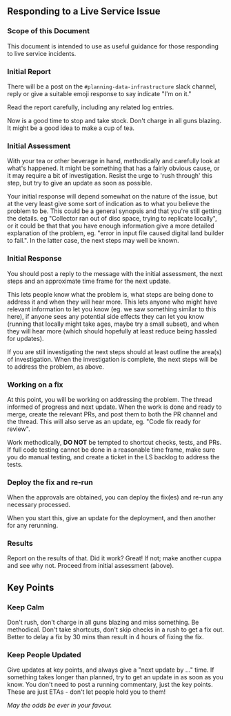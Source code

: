 ## Responding to a Live Service Issue

### Scope of this Document

This document is intended to use as useful guidance for those responding to live service incidents. 

### Initial Report

There will be a post on the `#planning-data-infrastructure` slack channel, reply or give a suitable emoji response to say indicate "I'm on it."

Read the report carefully, including any related log entries.

Now is a good time to stop and take stock. Don't charge in all guns blazing. It might be a good idea to make a cup of tea.

### Initial Assessment

With your tea or other beverage in hand, methodically and carefully look at what's happened. It might be something that has a fairly obvious cause, or it may require a bit of investigation. Resist the urge to 'rush through' this step, but try to give an update as soon as possible.

Your initial response will depend somewhat on the nature of the issue, but at the very least give some sort of indication as to what you believe the problem to be. This could be a general synopsis and that you're still getting the details. eg "Collector ran out of disc space, trying to replicate locally", or it could be that that you have enough information give a more detailed explanation of the problem, eg. "error in input file caused digital land builder to fail.". In the latter case, the next steps may well be known.

### Initial Response

You should post a reply to the message with the initial assessment, the next steps and an approximate time frame for the next update.

This lets people know what the problem is, what steps are being done to address it and when they will hear more. This lets anyone who might have relevant information to let you know (eg. we saw something similar to this here), if anyone sees any potential side effects they can let you know (running that locally might take ages, maybe try a small subset), and when they will hear more (which should hopefully at least reduce being hassled for updates).

If you are still investigating the next steps should at least outline the area(s) of investigation. When the investigation is complete, the next steps will be to address the problem, as above.

### Working on a fix

At this point, you will be working on addressing the problem. The thread informed of progress and next update. When the work is done and ready to merge, create the relevant PRs, and post them to both the PR channel and the thread. This will also serve as an update, eg. "Code fix ready for review".

Work methodically, **DO NOT** be tempted to shortcut checks, tests, and PRs. If full code testing cannot be done in a reasonable time frame, make sure you do manual testing, and create a ticket in the LS backlog to address the tests.

### Deploy the fix and re-run

When the approvals are obtained, you can deploy the fix(es) and re-run any necessary processed.

When you start this, give an update for the deployment, and then another for any rerunning. 

### Results

Report on the results of that. Did it work? Great! If not; make another cuppa and see why not. Proceed from initial assessment (above).

## Key Points

### Keep Calm

Don't rush, don't charge in all guns blazing and miss something. Be methodical. Don't take shortcuts, don't skip checks in a rush to get a fix out. Better to delay a fix by 30 mins than result in 4 hours of fixing the fix.

### Keep People Updated

Give updates at key points, and always give a "next update by ..." time. If something takes longer than planned, try to get an update in as soon as you know. You don't need to post a running commentary, just the key points. These are just ETAs - don't let people hold you to them!

*May the odds be ever in your favour.*
